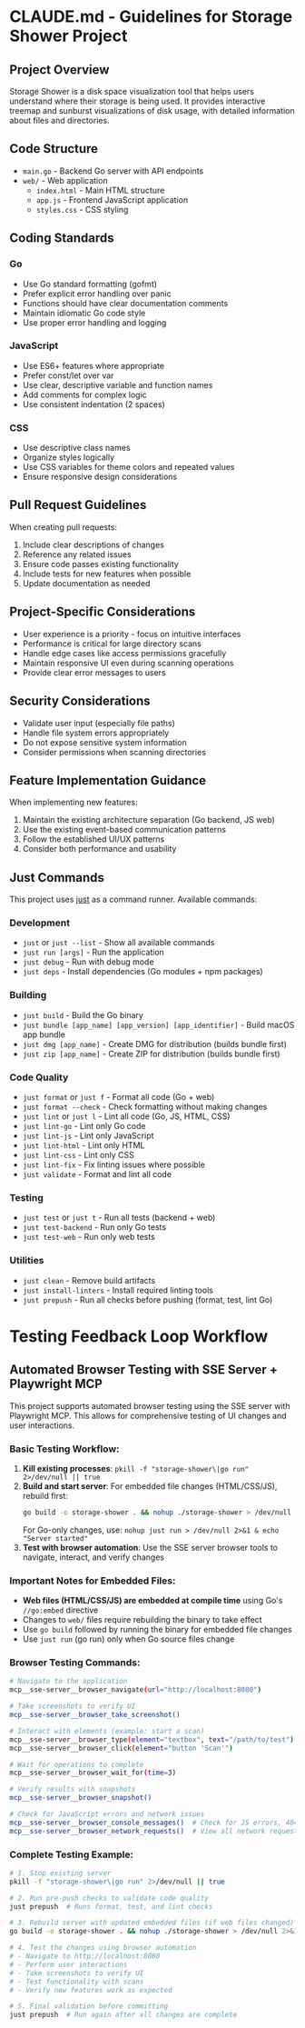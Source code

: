 # CLAUDE.md - Guidelines for Storage Shower Project

## Project Overview

Storage Shower is a disk space visualization tool that helps users understand where their storage is being used. It provides interactive treemap and sunburst visualizations of disk usage, with detailed information about files and directories.

## Code Structure

- `main.go` - Backend Go server with API endpoints
- `web/` - Web application
  - `index.html` - Main HTML structure
  - `app.js` - Frontend JavaScript application
  - `styles.css` - CSS styling

## Coding Standards

### Go

- Use Go standard formatting (gofmt)
- Prefer explicit error handling over panic
- Functions should have clear documentation comments
- Maintain idiomatic Go code style
- Use proper error handling and logging

### JavaScript

- Use ES6+ features where appropriate
- Prefer const/let over var
- Use clear, descriptive variable and function names
- Add comments for complex logic
- Use consistent indentation (2 spaces)

### CSS

- Use descriptive class names
- Organize styles logically
- Use CSS variables for theme colors and repeated values
- Ensure responsive design considerations

## Pull Request Guidelines

When creating pull requests:

1. Include clear descriptions of changes
2. Reference any related issues
3. Ensure code passes existing functionality
4. Include tests for new features when possible
5. Update documentation as needed

## Project-Specific Considerations

- User experience is a priority - focus on intuitive interfaces
- Performance is critical for large directory scans
- Handle edge cases like access permissions gracefully
- Maintain responsive UI even during scanning operations
- Provide clear error messages to users

## Security Considerations

- Validate user input (especially file paths)
- Handle file system errors appropriately
- Do not expose sensitive system information
- Consider permissions when scanning directories

## Feature Implementation Guidance

When implementing new features:

1. Maintain the existing architecture separation (Go backend, JS web)
2. Use the existing event-based communication patterns
3. Follow the established UI/UX patterns
4. Consider both performance and usability

## Just Commands

This project uses [just](https://github.com/casey/just) as a command runner. Available commands:

### Development
- `just` or `just --list` - Show all available commands
- `just run [args]` - Run the application
- `just debug` - Run with debug mode
- `just deps` - Install dependencies (Go modules + npm packages)

### Building
- `just build` - Build the Go binary
- `just bundle [app_name] [app_version] [app_identifier]` - Build macOS app bundle
- `just dmg [app_name]` - Create DMG for distribution (builds bundle first)
- `just zip [app_name]` - Create ZIP for distribution (builds bundle first)

### Code Quality
- `just format` or `just f` - Format all code (Go + web)
- `just format --check` - Check formatting without making changes
- `just lint` or `just l` - Lint all code (Go, JS, HTML, CSS)
- `just lint-go` - Lint only Go code
- `just lint-js` - Lint only JavaScript
- `just lint-html` - Lint only HTML
- `just lint-css` - Lint only CSS
- `just lint-fix` - Fix linting issues where possible
- `just validate` - Format and lint all code

### Testing
- `just test` or `just t` - Run all tests (backend + web)
- `just test-backend` - Run only Go tests
- `just test-web` - Run only web tests

### Utilities
- `just clean` - Remove build artifacts
- `just install-linters` - Install required linting tools
- `just prepush` - Run all checks before pushing (format, test, lint Go)

# Testing Feedback Loop Workflow

## Automated Browser Testing with SSE Server + Playwright MCP

This project supports automated browser testing using the SSE server with Playwright MCP. This allows for comprehensive testing of UI changes and user interactions.

### Basic Testing Workflow:

1. **Kill existing processes**: `pkill -f "storage-shower\|go run" 2>/dev/null || true`
2. **Build and start server**: For embedded file changes (HTML/CSS/JS), rebuild first:
   ```bash
   go build -o storage-shower . && nohup ./storage-shower > /dev/null 2>&1 & echo "Server started"
   ```
   For Go-only changes, use: `nohup just run > /dev/null 2>&1 & echo "Server started"`
3. **Test with browser automation**: Use the SSE server browser tools to navigate, interact, and verify changes

### Important Notes for Embedded Files:

- **Web files (HTML/CSS/JS) are embedded at compile time** using Go's `//go:embed` directive
- Changes to `web/` files require rebuilding the binary to take effect
- Use `go build` followed by running the binary for embedded file changes
- Use `just run` (go run) only when Go source files change

### Browser Testing Commands:

```bash
# Navigate to the application
mcp__sse-server__browser_navigate(url="http://localhost:8080")

# Take screenshots to verify UI
mcp__sse-server__browser_take_screenshot()

# Interact with elements (example: start a scan)
mcp__sse-server__browser_type(element="textbox", text="/path/to/test")
mcp__sse-server__browser_click(element="button 'Scan'")

# Wait for operations to complete
mcp__sse-server__browser_wait_for(time=3)

# Verify results with snapshots
mcp__sse-server__browser_snapshot()

# Check for JavaScript errors and network issues
mcp__sse-server__browser_console_messages()  # Check for JS errors, 404s, etc.
mcp__sse-server__browser_network_requests()  # View all network requests and responses
```

### Complete Testing Example:

```bash
# 1. Stop existing server
pkill -f "storage-shower\|go run" 2>/dev/null || true

# 2. Run pre-push checks to validate code quality
just prepush  # Runs format, test, and lint checks

# 3. Rebuild server with updated embedded files (if web files changed)
go build -o storage-shower . && nohup ./storage-shower > /dev/null 2>&1 & echo "Server rebuilt and started"

# 4. Test the changes using browser automation
# - Navigate to http://localhost:8080
# - Perform user interactions
# - Take screenshots to verify UI
# - Test functionality with scans
# - Verify new features work as expected

# 5. Final validation before committing
just prepush  # Run again after all changes are complete
```
